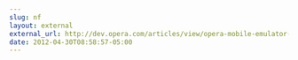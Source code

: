 ```yaml
---
slug: nf
layout: external
external_url: http://dev.opera.com/articles/view/opera-mobile-emulator-experimental-webkit-prefix-support/
date: 2012-04-30T08:58:57-05:00
---
```


